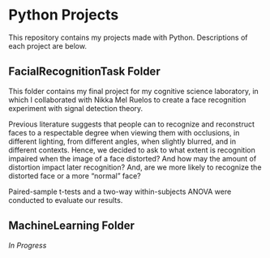 # Python Projects
This repository contains my projects made with Python. Descriptions of each project are below.

## FacialRecognitionTask Folder
This folder contains my final project for my cognitive science laboratory, in which I collaborated with Nikka Mel Ruelos to create a face recognition experiment with signal detection theory.

Previous literature suggests that people can to recognize and reconstruct faces to a respectable degree when viewing them with occlusions, in different lighting, from different angles, when slightly blurred, and in different contexts. Hence, we decided to ask to what extent is recognition impaired when the image of a face distorted? And how may the amount of distortion impact later recognition? And, are we more likely to recognize the distorted face or a more “normal” face?

Paired-sample t-tests and a two-way within-subjects ANOVA were conducted to evaluate our results.

## MachineLearning Folder

*In Progress*
